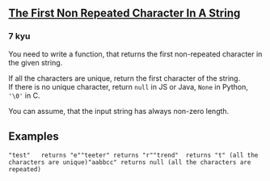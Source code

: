 <h2><a href=https://www.codewars.com/kata/570f6436b29c708a32000826/train/javascript target="_blank">The First Non Repeated Character In A String </a></h2><h3>7 kyu</h3><p>You need to write a function, that returns the first non-repeated character in the given string.  </p><p>If all the characters are unique, return the first character of the string.<br>If there is no unique character, return <code>null</code> in JS or Java, <code>None</code> in Python, <code>'\0'</code> in C.</p><p>You can assume, that the input string has always non-zero length.</p><h2 id="examples">Examples</h2><pre><code>"test"   returns "e""teeter" returns "r""trend"  returns "t" (all the characters are unique)"aabbcc" returns null (all the characters are repeated)</code></pre>